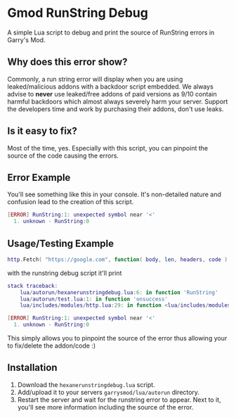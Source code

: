 # Gmod RunString Debug
A simple Lua script to debug and print the source of RunString errors in Garry's Mod. 

## Why does this error show?
Commonly, a run string error will display when you are using leaked/malicious addons with a backdoor script embedded. We always advise to **never** use leaked/free addons of paid versions as 9/10 contain harmful backdoors which almost always severely harm your server. Support the developers time and work by purchasing their addons, don't use leaks.   

## Is it easy to fix?
Most of the time, yes. Especially with this script, you can pinpoint the source of the code causing the errors.

## Error Example
You'll see something like this in your console. It's non-detailed nature and confusion lead to the creation of this script. 

```lua
[ERROR] RunString:1: unexpected symbol near '<'
  1. unknown - RunString:0
```

## Usage/Testing Example

```lua
http.Fetch( "https://google.com", function( body, len, headers, code ) RunString(body) end)
```
with the runstring debug script it'll print

```lua
stack traceback:
    lua/autorun/hexanerunstringdebug.lua:6: in function 'RunString'
    lua/autorun/test.lua:1: in function 'onsuccess'
    lua/includes/modules/http.lua:29: in function <lua/includes/modules/http.lua:25>

[ERROR] RunString:1: unexpected symbol near '<'
  1. unknown - RunString:0
```

This simply allows you to pinpoint the source of the error thus allowing your to fix/delete the addon/code :)

## Installation
1. Download the `hexanerunstringdebug.lua` script.
2. Add/upload it to your servers `garrysmod/lua/autorun` directory.
3. Restart the server and wait for the runstring error to appear. Next to it, you'll see more information including the source of the error. 
